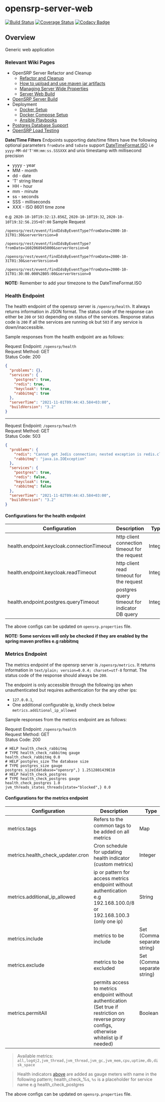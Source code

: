 # opensrp-server-web

[![Build Status](https://travis-ci.org/OpenSRP/opensrp-server-web.svg?branch=master)](https://travis-ci.org/OpenSRP/opensrp-server-web)
[![Coverage Status](https://coveralls.io/repos/github/opensrp/opensrp-server-web/badge.svg)](https://coveralls.io/github/opensrp/opensrp-server-web)
[![Codacy Badge](https://api.codacy.com/project/badge/Grade/5544ce1a89924b919197c902819c83eb)](https://www.codacy.com/app/OpenSRP/opensrp-server-web?utm\_source=github.com\&utm\_medium=referral\&utm\_content=OpenSRP/opensrp-server-web\&utm\_campaign=Badge\_Grade)

## Overview

Generic web application

### Relevant Wiki Pages

*   OpenSRP Server Refactor and Cleanup
    *   [Refactor and Cleanup](https://smartregister.atlassian.net/wiki/spaces/Documentation/pages/562659330/OpenSRP+Server+Refactor+and+Clean+up)
    *   [How to upload and use maven jar artifacts](https://smartregister.atlassian.net/wiki/spaces/Documentation/pages/564428801/How+to+upload+and+use+maven+jar+artifacts)
    *   [Managing Server Wide Properties](https://smartregister.atlassian.net/wiki/spaces/Documentation/pages/602570753/Managing+Server+Wide+Properties)
    *   [Server Web Build](https://smartregister.atlassian.net/wiki/spaces/Documentation/pages/616595457/Server+Web+Build)
*   [OpenSRP Server Build](https://smartregister.atlassian.net/wiki/display/Documentation/OpenSRP+Server+Build)
*   Deployment
    *   [Docker Setup](https://smartregister.atlassian.net/wiki/display/Documentation/Docker+Setup)
    *   [Docker Compose Setup](https://smartregister.atlassian.net/wiki/spaces/Documentation/pages/52690976/Docker+Compose+Setup)
    *   [Ansible Playbooks](https://smartregister.atlassian.net/wiki/spaces/Documentation/pages/540901377/Ansible+Playbooks)
*   [Postgres Database Support](https://smartregister.atlassian.net/wiki/spaces/Documentation/pages/251068417/Postgres+Database+Support+as+Main+Datastore)
*   [OpenSRP Load Testing](https://smartregister.atlassian.net/wiki/spaces/Documentation/pages/268075009/OpenSRP+Load+Testing)

**Date/Time Filters**
Endpoints supporting date/time filters have the following optional parameters  `fromDate` and `toDate` support [DateTimeFormat.ISO](https://docs.spring.io/spring-framework/docs/current/javadoc-api/org/springframework/format/annotation/DateTimeFormat.ISO.html "enum in org.springframework.format.annotation") i.e `yyyy-MM-dd'T'HH:mm:ss.SSSXXX` and unix timestamp with millisecond precision

*   yyyy - year
*   MM - month
*   dd - date
*   'T' string literal
*   HH - hour
*   mm - minute
*   ss - seconds
*   SSS - milliseconds
*   XXX - ISO 8601 time zone

e.g` 2020-10-10T19:32:13.856Z`, `2020-10-10T19:32`, `2020-10-10T19:32:56.235+07:00`
Sample Request

`/opensrp/rest/event/findIdsByEventType?fromDate=2000-10-31T01:30&serverVersion=0`

`/opensrp/rest/event/findIdsByEventType?fromDate=1602068945000&serverVersion=0`

`/opensrp/rest/event/findIdsByEventType?fromDate=2000-10-31T01:30&serverVersion=0`

`/opensrp/rest/event/findIdsByEventType?fromDate=2000-10-31T01:30:00.000%2B05:00&serverVersion=0`

**NOTE:**
Remember to add your timezone to the DateTimeFormat.ISO

### Health Endpoint

The health endpoint of the opensrp server is `/opensrp/health`. It always returns information in JSON format. The status code of the response can either be `200` or `503` depending on status of the services. Response status code is `200` if all the services are running ok but `503` if any service is down/inaccessible.

Sample responses from the health endpoint are as follows:

Request Endpoint: `/opensrp/health`\
Request Method: GET\
Status Code: 200

```json
{
  "problems": {},
  "services": {
    "postgres": true,
    "redis": true,
    "keycloak": true,
    "rabbitmq": true
  },
  "serverTime": "2021-11-01T09:44:43.584+03:00",
  "buildVersion": "3.2"
}
```

***

Request Endpoint: `/opensrp/health`\
Request Method: GET\
Status Code: 503

```json
{
  "problems": {
    "redis": "Cannot get Jedis connection; nested exception is redis.clients.jedis.exceptions.JedisConnectionException: Could not get a resource from the pool",
    "rabbitmq": "java.io.IOException"
  },
  "services": {
    "postgres": true,
    "redis": false,
    "keycloak": true,
    "rabbitmq": false
  },
  "serverTime": "2021-11-02T09:44:43.584+03:00",
  "buildVersion": "3.2"
}
```

#### Configurations for the health endpoint

| Configuration                               | Description                                    | Type    | Default |
|---------------------------------------------|------------------------------------------------|---------|---------|
| health.endpoint.keycloak.connectionTimeout  | http client connection timeout for the request | Integer | 5000ms  |
| health.endpoint.keycloak.readTimeout        | http client read timeout for the request       | Integer | 5000ms  |
| health.endpoint.postgres.queryTimeout       | postgres query timeout for indicator DB query  | Integer | 2000ms  |

The above configs can be updated on `opensrp.properties` file.

**NOTE: Some services will only be checked if they are enabled by the spring maven profiles e.g rabbitmq**

### Metrics Endpoint

The metrics endpoint of the opensrp server is `/opensrp/metrics`. It returns information in `text/plain; version=0.0.4; charset=utf-8` format. The status code of the response should always be `200`.

The endpoint is only accessible through the following ips when unauthenticated but requires authentication for the any other ips:

*   `127.0.0.1`,
*   One additional configurable ip, kindly check below `metrics.additional_ip_allowed`

Sample responses from the metrics endpoint are as follows:

Request Endpoint: `/opensrp/health`\
Request Method: GET\
Status Code: 200

```text
# HELP health_check_rabbitmq  
# TYPE health_check_rabbitmq gauge
health_check_rabbitmq 0.0
# HELP postgres_size The database size
# TYPE postgres_size gauge
postgres_size{database="opensrp",} 1.2512801439E10
# HELP health_check_postgres  
# TYPE health_check_postgres gauge
health_check_postgres 1.0
jvm_threads_states_threads{state="blocked",} 0.0
```

#### Configurations for the metrics endpoint

| Configuration                               | Description                                    | Type    | Default |
|---------------------------------------------|------------------------------------------------|---------|---------|
| metrics.tags  | Refers to the common tags to be added on all metrics | Map | {}  |
| metrics.health\_check\_updater.cron        | Cron schedule for updating health indicator (custom metrics)      | Integer | 1minute  |
| metrics.additional\_ip\_allowed       | ip or pattern for access metrics endpoint without authentication e.g  192.168.100.0/8 or 192.168.100.3 (only one ip) | String | ""  |
| metrics.include       | metrics to be include  | Set (Comma separated string) | "all"  |
| metrics.exclude       | metrics to be excluded  | Set (Comma separated string) | ""  |
| metrics.permitAll       | permits access to metrics endpoint without authentication (Set true if restriction on reverse proxy configs, otherwise whitelist ip if needed) | Boolean | false  |

> Available metrics:
> `all,log4j2,jvm_thread,jvm_thread,jvm_gc,jvm_mem,cpu,uptime,db,disk_space`

> Health indicators [above](#health-endpoint) are added as gauge meters with name in the following pattern; health\_check\_%s, `%s` is a placeholder for service name e.g health\_check\_postgres

The above configs can be updated on `opensrp.properties` file.
